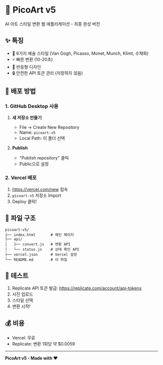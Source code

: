 # 🎨 PicoArt v5

AI 아트 스타일 변환 웹 애플리케이션 - 최종 완성 버전

## ✨ 특징

- 🎨 6가지 예술 스타일 (Van Gogh, Picasso, Monet, Munch, Klimt, 수채화)
- ⚡ 빠른 변환 (10-20초)
- 📱 반응형 디자인
- 🔒 안전한 API 토큰 관리 (저장하지 않음)

## 🚀 배포 방법

### 1. GitHub Desktop 사용

1. **새 저장소 만들기**
   - File → Create New Repository
   - Name: `picoart-v5`
   - Local Path: 이 폴더 선택

2. **Publish**
   - "Publish repository" 클릭
   - Public으로 설정

### 2. Vercel 배포

1. https://vercel.com/new 접속
2. `picoart-v5` 저장소 Import
3. Deploy 클릭!

## 📁 파일 구조

```
picoart-v5/
├── index.html       # 메인 페이지
├── api/
│   ├── convert.js   # 변환 API
│   └── status.js    # 상태 확인 API
├── vercel.json      # Vercel 설정
└── README.md        # 이 파일
```

## 🧪 테스트

1. Replicate API 토큰 발급: https://replicate.com/account/api-tokens
2. 사진 업로드
3. 스타일 선택
4. 변환 시작!

## 💰 비용

- Vercel: 무료
- Replicate: 변환 1회당 약 $0.0059

---

**PicoArt v5 - Made with ❤️**
